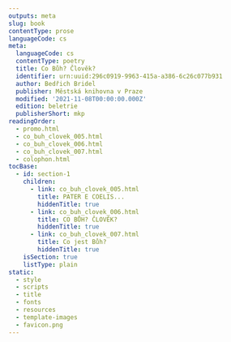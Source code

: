 ```yaml
---
outputs: meta
slug: book
contentType: prose
languageCode: cs
meta:
  languageCode: cs
  contentType: poetry
  title: Co Bůh? Člověk?
  identifier: urn:uuid:296c0919-9963-415a-a386-6c26c077b931
  author: Bedřich Bridel
  publisher: Městská knihovna v Praze
  modified: '2021-11-08T00:00:00.000Z'
  edition: beletrie
  publisherShort: mkp
readingOrder:
  - promo.html
  - co_buh_clovek_005.html
  - co_buh_clovek_006.html
  - co_buh_clovek_007.html
  - colophon.html
tocBase:
  - id: section-1
    children:
      - link: co_buh_clovek_005.html
        title: PATER E COELIS...
        hiddenTitle: true
      - link: co_buh_clovek_006.html
        title: CO BŮH? ČLOVĚK?
        hiddenTitle: true
      - link: co_buh_clovek_007.html
        title: Co jest Bůh?
        hiddenTitle: true
    isSection: true
    listType: plain
static:
  - style
  - scripts
  - title
  - fonts
  - resources
  - template-images
  - favicon.png
---
```

